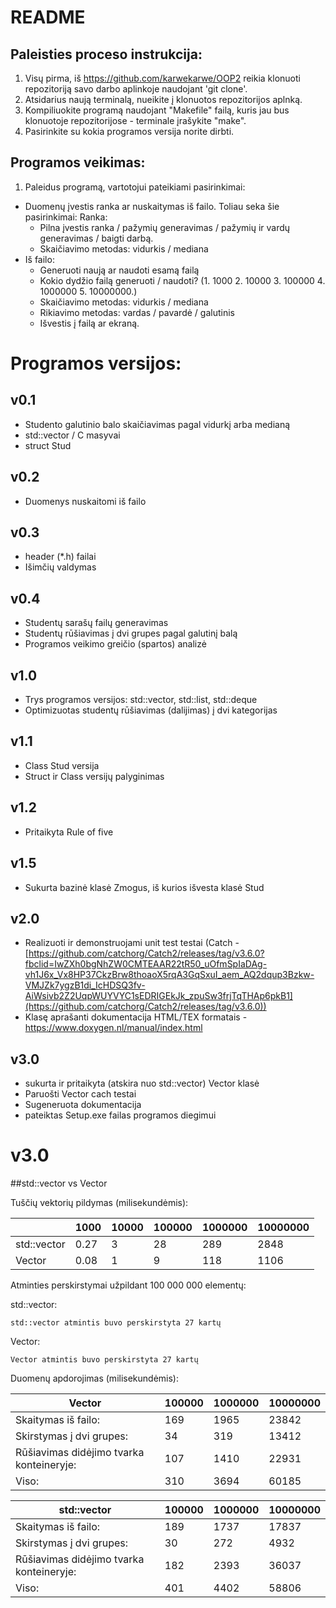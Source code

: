 # README

## Paleisties proceso instrukcija:

1. Visų pirma, iš https://github.com/karwekarwe/OOP2 reikia klonuoti repozitoriją savo darbo aplinkoje naudojant 'git clone'.
2. Atsidarius naują terminalą, nueikite į klonuotos repozitorijos aplnką.
3. Kompiliuokite programą naudojant "Makefile" failą, kuris jau bus klonuotoje repozitorijose - terminale įrašykite "make".
4. Pasirinkite su kokia programos versija norite dirbti.

## Programos veikimas:

1.  Paleidus programą, vartotojui pateikiami pasirinkimai:
+ Duomenų įvestis ranka ar nuskaitymas iš failo. Toliau seka šie pasirinkimai:
     Ranka: 
     - Pilna įvestis ranka / pažymių generavimas / pažymių ir vardų generavimas / baigti darbą.
     - Skaičiavimo metodas: vidurkis / mediana
+ Iš failo:
     - Generuoti naują ar naudoti esamą failą
     - Kokio dydžio failą generuoti / naudoti? (1. 1000 2. 10000 3. 100000 4. 1000000 5. 10000000.)
     - Skaičiavimo metodas: vidurkis / mediana
     - Rikiavimo metodas: vardas / pavardė / galutinis
     - Išvestis į failą ar ekraną.

# Programos versijos:
## v0.1
+ Studento galutinio balo skaičiavimas pagal vidurkį arba medianą
+ std::vector / C masyvai
+ struct Stud
## v0.2
+ Duomenys nuskaitomi iš failo
## v0.3
+ header (*.h) failai
+ Išimčių valdymas
## v0.4
+ Studentų sarašų failų generavimas
+ Studentų rūšiavimas į dvi grupes pagal galutinį balą
+ Programos veikimo greičio (spartos) analizė
## v1.0
+ Trys programos versijos: std::vector,  std::list,  std::deque
+ Optimizuotas studentų rūšiavimas (dalijimas) į dvi kategorijas
## v1.1
+ Class Stud versija
+ Struct ir Class versijų palyginimas
## v1.2
+ Pritaikyta Rule of five
## v1.5
+ Sukurta bazinė klasė Zmogus, iš kurios išvesta klasė Stud
## v2.0
+ Realizuoti ir demonstruojami unit test testai (Catch - [https://github.com/catchorg/Catch2/releases/tag/v3.6.0?fbclid=IwZXh0bgNhZW0CMTEAAR22tR50_uOfmSpIaDAg-vh1J6x_Vx8HP37CkzBrw8thoaoX5rqA3GqSxuI_aem_AQ2dqup3Bzkw-VMJZk7ygzB1di_IcHDSQ3fv-AiWsivb2Z2UqpWUYVYC1sEDRIGEkJk_zpuSw3frjTqTHAp6pkB1](https://github.com/catchorg/Catch2/releases/tag/v3.6.0))
+ Klasę aprašanti dokumentacija HTML/TEX formatais - https://www.doxygen.nl/manual/index.html
## v3.0
+ sukurta ir pritaikyta (atskira nuo std::vector) Vector klasė
+ Paruošti Vector cach testai
+ Sugeneruota dokumentacija
+ pateiktas Setup.exe failas programos diegimui


# v3.0

##std::vector vs Vector

Tuščių vektorių pildymas (milisekundėmis):


|             | 1000 | 10000 | 100000 | 1000000 | 10000000 |
|-------------|------|-------|--------|---------|----------|
| std::vector | 0.27 | 3     | 28     | 289     | 2848     |
| Vector      | 0.08 | 1     | 9      | 118     | 1106     |

Atminties perskirstymai užpildant 100 000 000 elementų:

std::vector:
```
std::vector atmintis buvo perskirstyta 27 kartų
```

Vector:
```
Vector atmintis buvo perskirstyta 27 kartų
```

Duomenų apdorojimas (milisekundėmis):

| Vector                                   | 100000 | 1000000 | 10000000 |
|------------------------------------------|--------|---------|----------|
| Skaitymas iš failo:                      | 169    | 1965    | 23842    |
| Skirstymas  į dvi grupes:                | 34     | 319     | 13412    |
| Rūšiavimas didėjimo tvarka konteineryje: | 107    | 1410    | 22931    |
| Viso:                                    | 310    | 3694    | 60185    |

| std::vector                              | 100000 | 1000000 | 10000000 |
|------------------------------------------|--------|---------|----------|
| Skaitymas iš failo:                      | 189    | 1737    | 17837    |
| Skirstymas  į dvi grupes:                | 30     | 272     | 4932     |
| Rūšiavimas didėjimo tvarka konteineryje: | 182    | 2393    | 36037    |
| Viso:                                    | 401    | 4402    | 58806    |


